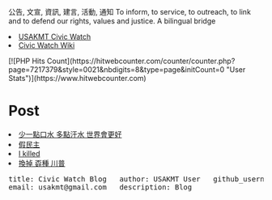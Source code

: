公告, 文宣, 資訊, 建言, 活動, 通知 To inform, to service, to outreach, to link and to defend our rights, values and justice. 
A bilingual bridge

<li><a href="http://classic-blog.udn.com/usakmt" > USAKMT Civic Watch </a></li>
<li><a href="https://github.com/uskmt/Civic-Watch/wiki"> Civic Watch Wiki </a></li>


<p></p>
<p> </p>
[![PHP Hits Count](https://hitwebcounter.com/counter/counter.php?page=7217379&style=0021&nbdigits=8&type=page&initCount=0 "User Stats")](https://www.hitwebcounter.com)
                                  
                

# Post
<li><a href="http://city.udn.com/62934/6925860"> 少一點口水 多點汗水 世界會更好 </a></li>
<li><a href="http://city.udn.com/62934/7010538"> 假民主</a></li>
<li><a href="http://city.udn.com/62934/7012143">I killed</a></li>
<li><a href="http://city.udn.com/62934/7014163"> 換掉 孬種 川普 </a></li><pre>
title: Civic Watch Blog   author: USAKMT User   github_username: USKMT   
email: usakmt@gmail.com   description: Blog  
</pre>

